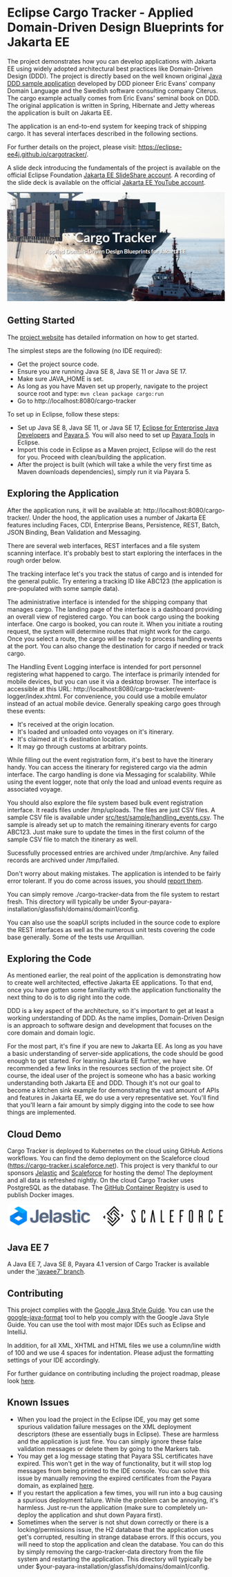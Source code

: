 # Eclipse Cargo Tracker - Applied Domain-Driven Design Blueprints for Jakarta EE

The project demonstrates how you can develop applications with Jakarta EE using widely adopted
architectural best practices like Domain-Driven
Design (DDD). The project is directly based on the well known
original [Java DDD sample application](http://dddsample.sourceforge.net)
developed by DDD pioneer Eric Evans' company Domain Language and the Swedish
software consulting company Citerus. The cargo example actually comes from
Eric Evans' seminal book on DDD. The original application is written in Spring,
Hibernate and Jetty whereas the application is built on Jakarta EE.

The application is an end-to-end system for keeping track of shipping cargo. It
has several interfaces described in the following sections.

For further details on the project, please visit: https://eclipse-ee4j.github.io/cargotracker/.

A slide deck introducing the
fundamentals of the project is available on the official Eclipse
Foundation [Jakarta EE SlideShare account](https://www.slideshare.net/Jakarta_EE/applied-domaindriven-design-blueprints-for-jakarta-ee).
A recording of the slide deck is available on the
official [Jakarta EE YouTube account](https://www.youtube.com/watch?v=pKmmZd-3mhA).

![Cargo Tracker cover](cargo_tracker_cover.png)

## Getting Started

The [project website](https://eclipse-ee4j.github.io/cargotracker/) has detailed information on how
to get started.

The simplest steps are the following (no IDE required):

* Get the project source code.
* Ensure you are running Java SE 8, Java SE 11 or Java SE 17.
* Make sure JAVA_HOME is set.
* As long as you have Maven set up properly, navigate to the project source root and
  type: `mvn clean package cargo:run`
* Go to http://localhost:8080/cargo-tracker

To set up in Eclipse, follow these steps:

* Set up Java SE 8, Java SE 11, or Java SE
  17, [Eclipse for Enterprise Java Developers](https://www.eclipse.org/downloads/packages/)
  and [Payara 5](https://www.payara.fish/downloads/). You will also need to set
  up [Payara Tools](https://marketplace.eclipse.org/content/payara-tools) in Eclipse.
* Import this code in Eclipse as a Maven project,
  Eclipse will do the rest for you. Proceed with clean/building the application.
* After the project is built (which will take a while the very first time as Maven downloads
  dependencies), simply run it via Payara 5.

## Exploring the Application

After the application runs, it will be available at:
http://localhost:8080/cargo-tracker/. Under the hood, the application uses a
number of Jakarta EE features including Faces, CDI, Enterprise Beans, Persistence, REST, Batch, JSON
Binding, Bean Validation and Messaging.

There are several web interfaces, REST interfaces and a file system scanning
interface. It's probably best to start exploring the interfaces in the rough
order below.

The tracking interface let's you track the status of cargo and is
intended for the general public. Try entering a tracking ID like ABC123 (the
application is pre-populated with some sample data).

The administrative interface is intended for the shipping company that manages
cargo. The landing page of the interface is a dashboard providing an overall
view of registered cargo. You can book cargo using the booking interface.
One cargo is booked, you can route it. When you initiate a routing request,
the system will determine routes that might work for the cargo. Once you select
a route, the cargo will be ready to process handling events at the port. You can
also change the destination for cargo if needed or track cargo.

The Handling Event Logging interface is intended for port personnel registering what
happened to cargo. The interface is primarily intended for mobile devices, but
you can use it via a desktop browser. The interface is accessible at this
URL: http://localhost:8080/cargo-tracker/event-logger/index.xhtml. For convenience, you
could use a mobile emulator instead of an actual mobile device. Generally speaking cargo
goes through these events:

* It's received at the origin location.
* It's loaded and unloaded onto voyages on it's itinerary.
* It's claimed at it's destination location.
* It may go through customs at arbitrary points.

While filling out the event registration form, it's best to have the itinerary
handy. You can access the itinerary for registered cargo via the admin interface. The cargo handling
is done via Messaging for scalability. While using the event logger, note that only the load and
unload events require as associated voyage.

You should also explore the file system based bulk event registration interface.
It reads files under /tmp/uploads. The files are just CSV files. A sample CSV
file is available under [src/test/sample/handling_events.csv](src/test/sample/handling_events.csv).
The sample is already set up to match the remaining itinerary events for cargo ABC123. Just make
sure to update the times in the first column of the sample CSV file to match the itinerary as well.

Sucessfully processed entries are archived under /tmp/archive. Any failed records are
archived under /tmp/failed.

Don't worry about making mistakes. The application is intended to be fairly
error tolerant. If you do come across issues, you
should [report them](https://github.com/eclipse-ee4j/cargotracker/issues).

You can simply remove ./cargo-tracker-data from the file system to restart fresh. This directory
will typically be under $your-payara-installation/glassfish/domains/domain1/config.

You can also use the soapUI scripts included in the source code to explore the
REST interfaces as well as the numerous unit tests covering the code base
generally. Some of the tests use Arquillian.

## Exploring the Code

As mentioned earlier, the real point of the application is demonstrating how to
create well architected, effective Jakarta EE applications. To that end, once you
have gotten some familiarity with the application functionality the next thing
to do is to dig right into the code.

DDD is a key aspect of the architecture, so it's important to get at least a
working understanding of DDD. As the name implies, Domain-Driven Design is an
approach to software design and development that focuses on the core domain and
domain logic.

For the most part, it's fine if you are new to Jakarta EE. As long as you have a
basic understanding of server-side applications, the code should be good enough to get started. For
learning Jakarta EE further,
we have recommended a few links in the resources section of the project site. Of
course, the ideal user of the project is someone who has a basic working
understanding both Jakarta EE and DDD. Though it's not our goal to become a kitchen
sink example for demonstrating the vast amount of APIs and features in Jakarta EE,
we do use a very representative set. You'll find that you'll learn a fair amount
by simply digging into the code to see how things are implemented.

## Cloud Demo

Cargo Tracker is deployed to Kubernetes on the cloud using GitHub Actions workflows. You can find
the demo deployment on the Scaleforce cloud (https://cargo-tracker.j.scaleforce.net). This project
is very thankful to our sponsors [Jelastic](https://jelastic.com)
and [Scaleforce](https://www.scaleforce.net) for hosting the demo! The deployment and all data is
refreshed nightly. On the cloud Cargo Tracker uses PostgreSQL as the database.
The [GitHub Container Registry](https://ghcr.io/eclipse-ee4j/cargo-tracker) is used to publish
Docker images.

![Cargo Tracker sponsors](sponsors.png)

## Java EE 7

A Java EE 7, Java SE 8, Payara 4.1 version of Cargo Tracker is available under
the ['javaee7' branch](https://github.com/eclipse-ee4j/cargotracker/tree/javaee7).

## Contributing

This project complies with
the [Google Java Style Guide](https://google.github.io/styleguide/javaguide.html). You can use
the [google-java-format](https://github.com/google/google-java-format) tool to help you comply with
the Google Java Style Guide. You can use the tool with most major IDEs such as Eclipse and IntelliJ.

In addition, for all XML, XHTML and HTML files we use a column/line width of 100 and we use 4 spaces
for indentation. Please adjust the formatting settings of your IDE accordingly.

For further guidance on contributing including the project roadmap, please
look [here](CONTRIBUTING.md).

## Known Issues

* When you load the project in the Eclipse IDE, you may get some spurious validation failure
  messages on the XML deployment descriptors (these are essentially bugs in Eclipse). These are
  harmless and the application is just fine. You can simply ignore these false validation messages
  or delete them by going to the Markers tab.
* You may get a log message stating that Payara SSL certificates have expired. This won't get in the
  way of functionality, but it will
  stop log messages from being printed to the IDE console. You can solve this issue by manually
  removing the expired certificates from the Payara domain, as
  explained [here](https://github.com/payara/Payara/issues/3038).
* If you restart the application a few times, you will run into a bug causing a spurious deployment
  failure. While the problem can be annoying, it's harmless.
  Just re-run the application (make sure to completely un-deploy the application and shut down
  Payara first).
* Sometimes when the server is not shut down correctly or there is a locking/permissions issue, the
  H2 database that
  the application uses get's corrupted, resulting in strange database errors. If
  this occurs, you will need to stop the application and clean the database. You
  can do this by simply removing the cargo-tracker-data directory from the file
  system and restarting the application. This directory will typically be under
  $your-payara-installation/glassfish/domains/domain1/config.
